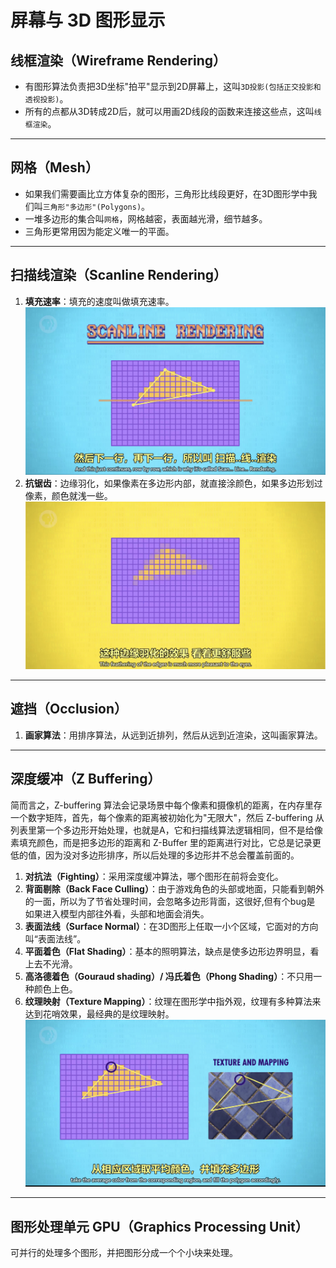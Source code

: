 # 屏幕与 3D 图形显示

## 线框渲染（Wireframe Rendering）

- 有图形算法负责把3D坐标"拍平"显示到2D屏幕上，这叫`3D投影(包括正交投影和透视投影)`。
- 所有的点都从3D转成2D后，就可以用画2D线段的函数来连接这些点，这叫`线框渲染`。

---

## 网格（Mesh）

- 如果我们需要画比立方体复杂的图形，三角形比线段更好，在3D图形学中我们叫`三角形"多边形"(Polygons)`。
- 一堆多边形的集合叫`网格`，网格越密，表面越光滑，细节越多。
- 三角形更常用因为能定义唯一的平面。

---

## 扫描线渲染（Scanline Rendering）

1. **填充速率**：填充的速度叫做填充速率。
   ![27.1](./resources/27.1.PNG)
2. **抗锯齿**：边缘羽化，如果像素在多边形内部，就直接涂颜色，如果多边形划过像素，颜色就浅一些。
   ![27.2](./resources/27.2.PNG)

---

## 遮挡（Occlusion）

1. **画家算法**：用排序算法，从远到近排列，然后从远到近渲染，这叫画家算法。

---

## 深度缓冲（Z Buffering）

简而言之，Z-buffering 算法会记录场景中每个像素和摄像机的距离，在内存里存一个数字矩阵，首先，每个像素的距离被初始化为"无限大"，然后 Z-buffering 从列表里第一个多边形开始处理，也就是A，它和扫描线算法逻辑相同，但不是给像素填充颜色，而是把多边形的距离和 Z-Buffer 里的距离进行对比，它总是记录更低的值，因为没对多边形排序，所以后处理的多边形并不总会覆盖前面的。

1. **对抗法（Fighting）**：采用深度缓冲算法，哪个图形在前将会变化。
2. **背面剔除（Back Face Culling）**：由于游戏角色的头部或地面，只能看到朝外的一面，所以为了节省处理时间，会忽略多边形背面，这很好,但有个bug是 如果进入模型内部往外看，头部和地面会消失。
3. **表面法线（Surface Normal）**：在3D图形上任取一小个区域，它面对的方向叫“表面法线”。
4. **平面着色（Flat Shading）**：基本的照明算法，缺点是使多边形边界明显，看上去不光滑。
5. **高洛德着色（Gouraud shading）/ 冯氏着色（Phong Shading）**：不只用一种颜色上色。
6. **纹理映射（Texture Mapping）**：纹理在图形学中指外观，纹理有多种算法来达到花哨效果，最经典的是纹理映射。
   ![27.3](./resources/27.3.PNG)

---

## 图形处理单元 GPU（Graphics Processing Unit）

可并行的处理多个图形，并把图形分成一个个小块来处理。

